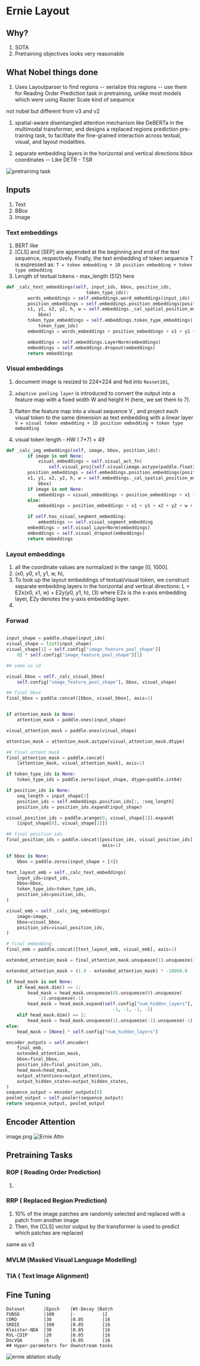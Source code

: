 # Ernie Layout

## Why?
1. SOTA 
2. Pretraining objectives looks very reasonable

## What Nobel things done
1. Uses Layoutparser to find regions -- serialize this regions -- use them for Reading Order Prediction task in pretraining, unlike most models which were using Raster Scale kind of sequence

not nobel but different from v3 and v2
1. spatial-aware disentangled attention mechanism  like DeBERTa in the multimodal transformer, and designs a replaced regions prediction pre-training task, to facilitate the fine-grained interaction across textual, visual, and layout modalities.

2. separate embedding layers in the horizontal and vertical directions bbox coordinates -- Like DETR - TSR

![pretraining task](/images/ernie.png)

## Inputs
1. Text
2. BBox
3. Image

### Text embeddings
1. BERT like 
2. [CLS] and [SEP] are appended at the beginning and end of the text sequence, respectively. Finally, the text embedding of token sequence T is expressed as: `T = token embedding + 1D position embedding + token type embedding`
3. Length of textual tokens - max_length (512) here

```Python
def _calc_text_embeddings(self, input_ids, bbox, position_ids,
                              token_type_ids):
        words_embeddings = self.embeddings.word_embeddings(input_ids)
        position_embeddings = self.embeddings.position_embeddings(position_ids)
        x1, y1, x2, y2, h, w = self.embeddings._cal_spatial_position_embeddings(
            bbox)
        token_type_embeddings = self.embeddings.token_type_embeddings(
            token_type_ids)
        embeddings = words_embeddings + position_embeddings + x1 + y1 + x2 + y2 + w + h + token_type_embeddings

        embeddings = self.embeddings.LayerNorm(embeddings)
        embeddings = self.embeddings.dropout(embeddings)
        return embeddings
```


### Visual embeddings

1. document image is resized to 224×224 and
fed into `Resnet101`,
2. `adaptive pooling layer`
is introduced to convert the output into a feature
map with a fixed width W and height H (here, we
set them to 7). 
3. flatten the feature map into
a visual sequence V , and project each visual token to the same dimension as text embedding with a linear layer 
`V = visual token embedding + 1D position embedding + token type embedding`

4. visual token length -  HW ( 7*7) = 49

```Python
def _calc_img_embeddings(self, image, bbox, position_ids):
        if image is not None:
            visual_embeddings = self.visual_act_fn(
                self.visual_proj(self.visual(image.astype(paddle.float32))))
        position_embeddings = self.embeddings.position_embeddings(position_ids)
        x1, y1, x2, y2, h, w = self.embeddings._cal_spatial_position_embeddings(
            bbox)
        if image is not None:
            embeddings = visual_embeddings + position_embeddings + x1 + y1 + x2 + y2 + w + h
        else:
            embeddings = position_embeddings + x1 + y1 + x2 + y2 + w + h

        if self.has_visual_segment_embedding:
            embeddings += self.visual_segment_embedding
        embeddings = self.visual_LayerNorm(embeddings)
        embeddings = self.visual_dropout(embeddings)
        return embeddings
```

### Layout embeddings

1. all the coordinate
values are normalized in the range [0, 1000].
2. (x0, y0, x1, y1, w, h),
3. To look up the layout embeddings of textual/visual token, we construct separate
embedding layers in the horizontal and vertical directions:
L = E2x(x0, x1, w) + E2y(y0, y1, h), (3)
where E2x is the x-axis embedding layer, E2y denotes the y-axis embedding layer.
4. 


### Forwad

```Python

input_shape = paddle.shape(input_ids)
visual_shape = list(input_shape)
visual_shape[1] = self.config["image_feature_pool_shape"][
    0] * self.config["image_feature_pool_shape"][1]

## same as v3

visual_bbox = self._calc_visual_bbox(
    self.config["image_feature_pool_shape"], bbox, visual_shape)

## final bbox
final_bbox = paddle.concat([bbox, visual_bbox], axis=1)


if attention_mask is None:
    attention_mask = paddle.ones(input_shape)

visual_attention_mask = paddle.ones(visual_shape)

attention_mask = attention_mask.astype(visual_attention_mask.dtype)

## final attent mask
final_attention_mask = paddle.concat(
    [attention_mask, visual_attention_mask], axis=1)

if token_type_ids is None:
    token_type_ids = paddle.zeros(input_shape, dtype=paddle.int64)

if position_ids is None:
    seq_length = input_shape[1]
    position_ids = self.embeddings.position_ids[:, :seq_length]
    position_ids = position_ids.expand(input_shape)

visual_position_ids = paddle.arange(0, visual_shape[1]).expand(
    [input_shape[0], visual_shape[1]])

## final position ids
final_position_ids = paddle.concat([position_ids, visual_position_ids],
                                    axis=1)

if bbox is None:
    bbox = paddle.zeros(input_shape + [4])

text_layout_emb = self._calc_text_embeddings(
    input_ids=input_ids,
    bbox=bbox,
    token_type_ids=token_type_ids,
    position_ids=position_ids,
)

visual_emb = self._calc_img_embeddings(
    image=image,
    bbox=visual_bbox,
    position_ids=visual_position_ids,
)

# final embedding
final_emb = paddle.concat([text_layout_emb, visual_emb], axis=1)

extended_attention_mask = final_attention_mask.unsqueeze(1).unsqueeze(2)

extended_attention_mask = (1.0 - extended_attention_mask) * -10000.0

if head_mask is not None:
    if head_mask.dim() == 1:
        head_mask = head_mask.unsqueeze(0).unsqueeze(0).unsqueeze(
            -1).unsqueeze(-1)
        head_mask = head_mask.expand(self.config["num_hidden_layers"],
                                        -1, -1, -1, -1)
    elif head_mask.dim() == 2:
        head_mask = head_mask.unsqueeze(1).unsqueeze(-1).unsqueeze(-1)
else:
    head_mask = [None] * self.config["num_hidden_layers"]

encoder_outputs = self.encoder(
    final_emb,
    extended_attention_mask,
    bbox=final_bbox,
    position_ids=final_position_ids,
    head_mask=head_mask,
    output_attentions=output_attentions,
    output_hidden_states=output_hidden_states,
)
sequence_output = encoder_outputs[0]
pooled_output = self.pooler(sequence_output)
return sequence_output, pooled_output
```

## Encoder Attention

image.png
![Ernie Attn](/images/ernie_attn.png)

## Pretraining Tasks

### ROP ( Reading Order Prediction)
1. 

### RRP ( Replaced Region Prediction)
1. 10% of the image patches are randomly selected and replaced with a patch from another image
2. Then, the [CLS] vector output by the transformer
is used to predict which patches are replaced

same as v3
### MVLM (Masked Visual Language Modelling)
### TIA ( Text Image Alignment)



## Fine Tuning
```
Dataset       |Epoch    |Wt-Decay |Batch
FUNSD         |100      |-          |2
CORD          |30       |0.05       |16
SROIE         |100      |0.05       |16
Kleister-NDA  |30       |0.05       |16
RVL-CDIP      |20       |0.05       |16
DocVQA        |6        |0.05       |16
## Hyper-parameters for downstream tasks
```

![ernie ablation study](/images/ernie_ablation.png)
